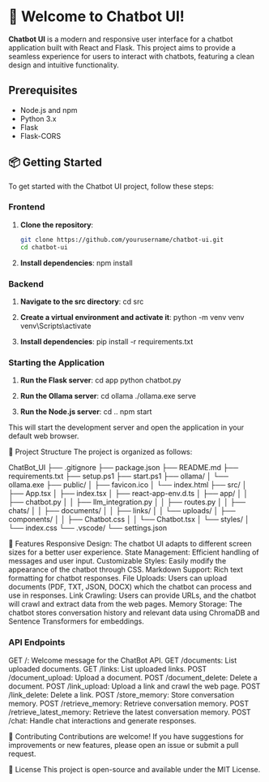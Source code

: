# 🚀 Welcome to Chatbot UI!

**Chatbot UI** is a modern and responsive user interface for a chatbot application built with React and Flask. This project aims to provide a seamless experience for users to interact with chatbots, featuring a clean design and intuitive functionality.

## Prerequisites

- Node.js and npm
- Python 3.x
- Flask
- Flask-CORS

## 📦 Getting Started

To get started with the Chatbot UI project, follow these steps:

### Frontend

1. **Clone the repository**:
   ```bash
   git clone https://github.com/yourusername/chatbot-ui.git
   cd chatbot-ui

2. **Install dependencies**:
   npm install

### Backend
1. **Navigate to the src directory**:
   cd src

2. **Create a virtual environment and activate it**:
   python -m venv venv
   venv\Scripts\activate

3. **Install dependencies**:
   pip install -r requirements.txt

### Starting the Application
1. **Run the Flask server**:
   cd app
   python chatbot.py

2. **Run the Ollama server**:
   cd ollama
   ./ollama.exe serve

3. **Run the Node.js server**:
   cd ..
   npm start

This will start the development server and open the application in your default web browser.

📁 Project Structure
The project is organized as follows:

ChatBot_UI
├── .gitignore
├── package.json
├── README.md
├── requirements.txt
├── setup.ps1
├── start.ps1
├── ollama/
│   └── ollama.exe
├── public/
│   ├── favicon.ico
│   └── index.html
├── src/
│   ├── App.tsx
│   ├── index.tsx
│   ├── react-app-env.d.ts
│   ├── app/
│   │   ├── chatbot.py
│   │   ├── llm_integration.py
│   │   ├── routes.py
│   │   ├── chats/
│   │   ├── documents/
│   │   ├── links/
│   │   └── uploads/
│   ├── components/
│   │   ├── Chatbot.css
│   │   └── Chatbot.tsx
│   └── styles/
│       └── index.css
└── .vscode/
    └── settings.json

🌟 Features
Responsive Design: The chatbot UI adapts to different screen sizes for a better user experience.
State Management: Efficient handling of messages and user input.
Customizable Styles: Easily modify the appearance of the chatbot through CSS.
Markdown Support: Rich text formatting for chatbot responses.
File Uploads: Users can upload documents (PDF, TXT, JSON, DOCX) which the chatbot can process and use in responses.
Link Crawling: Users can provide URLs, and the chatbot will crawl and extract data from the web pages.
Memory Storage: The chatbot stores conversation history and relevant data using ChromaDB and Sentence Transformers for embeddings.

### API Endpoints
GET /: Welcome message for the ChatBot API.
GET /documents: List uploaded documents.
GET /links: List uploaded links.
POST /document_upload: Upload a document.
POST /document_delete: Delete a document.
POST /link_upload: Upload a link and crawl the web page.
POST /link_delete: Delete a link.
POST /store_memory: Store conversation memory.
POST /retrieve_memory: Retrieve conversation memory.
POST /retrieve_latest_memory: Retrieve the latest conversation memory.
POST /chat: Handle chat interactions and generate responses.

🤝 Contributing
Contributions are welcome! If you have suggestions for improvements or new features, please open an issue or submit a pull request.

📄 License
This project is open-source and available under the MIT License.